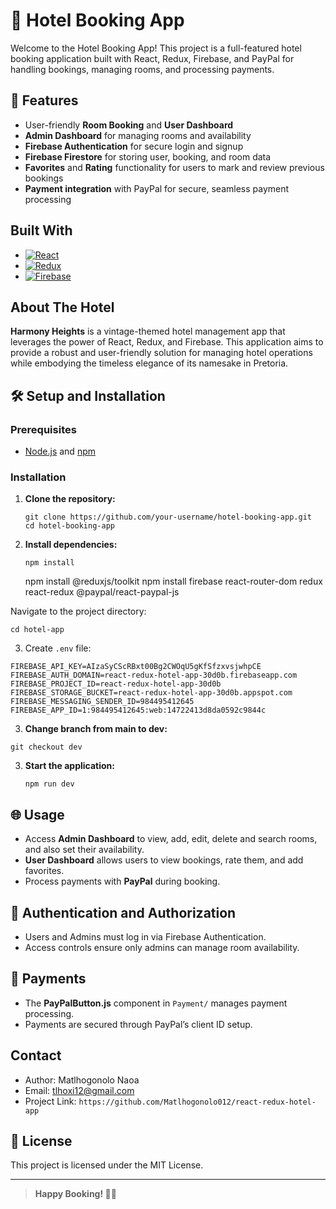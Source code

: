 # 🏨 Hotel Booking App

Welcome to the Hotel Booking App! This project is a full-featured hotel booking application built with React, Redux, Firebase, and PayPal for handling bookings, managing rooms, and processing payments.

## 🚀 Features
- User-friendly **Room Booking** and **User Dashboard**
- **Admin Dashboard** for managing rooms and availability
- **Firebase Authentication** for secure login and signup
- **Firebase Firestore** for storing user, booking, and room data
- **Favorites** and **Rating** functionality for users to mark and review previous bookings
- **Payment integration** with PayPal for secure, seamless payment processing

## Built With

- [![React][React.js]][React-url]
- [![Redux][Redux.js]][Redux-url]
- [![Firebase][Firebase]][Firebase-url]

## About The Hotel 

**Harmony Heights** is a vintage-themed hotel management app that leverages the power of React, Redux, and Firebase. This application aims to provide a robust and user-friendly solution for managing hotel operations while embodying the timeless elegance of its namesake in Pretoria.

## 🛠️ Setup and Installation

### Prerequisites
- [Node.js](https://nodejs.org/) and [npm](https://npmjs.com/)

### Installation
1. **Clone the repository:**
   ```
   git clone https://github.com/your-username/hotel-booking-app.git
   cd hotel-booking-app
   ```

2. **Install dependencies:**
   ```
   npm install
   ```
   npm install @reduxjs/toolkit
npm install firebase react-router-dom redux react-redux @paypal/react-paypal-js

Navigate to the project directory:

```
cd hotel-app
```
3. Create `.env` file:

```
FIREBASE_API_KEY=AIzaSyCScRBxt00Bg2CWOqU5gKfSfzxvsjwhpCE
FIREBASE_AUTH_DOMAIN=react-redux-hotel-app-30d0b.firebaseapp.com
FIREBASE_PROJECT_ID=react-redux-hotel-app-30d0b
FIREBASE_STORAGE_BUCKET=react-redux-hotel-app-30d0b.appspot.com
FIREBASE_MESSAGING_SENDER_ID=984495412645
FIREBASE_APP_ID=1:984495412645:web:14722413d8da0592c9844c
```
3. **Change branch from main to dev:**

``` 
git checkout dev 
```

3. **Start the application:**
   ```
   npm run dev
   ```

## 🌐 Usage
- Access **Admin Dashboard** to view, add, edit, delete and search rooms, and also set their availability.
- **User Dashboard** allows users to view bookings, rate them, and add favorites.
- Process payments with **PayPal** during booking.


## 🔐 Authentication and Authorization
- Users and Admins must log in via Firebase Authentication.
- Access controls ensure only admins can manage room availability.

## 💸 Payments
- The **PayPalButton.js** component in `Payment/` manages payment processing.
- Payments are secured through PayPal’s client ID setup.

## Contact

- Author: Matlhogonolo Naoa
- Email: tlhoxi12@gmail.com
- Project Link: `https://github.com/Matlhogonolo012/react-redux-hotel-app`

## 📝 License
This project is licensed under the MIT License.

---

> **Happy Booking! 🏨🌐**

[React.js]: https://img.shields.io/badge/React-20232A?style=for-the-badge&logo=react&logoColor=61DAFB
[React-url]: https://reactjs.org/
[Redux.js]: https://img.shields.io/badge/redux-764ABC?style=for-the-badge&logo=redux&logoColor=white
[Redux-url]: https://redux.js.org/
[Firebase]: https://firebase.google.com/
[Firebase-url]: https://img.shields.io/badge/firebase-ffca28?style=for-the-badge&logo=firebase&logoColor=black